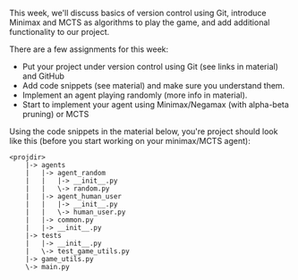 This week, we'll discuss basics of version control using Git, introduce Minimax and MCTS as algorithms to play the game, and add additional functionality to our project. 

There are a few assignments for this week:

- Put your project under version control using Git (see links in material) and GitHub
- Add code snippets (see material) and make sure you understand them.
- Implement an agent playing randomly (more info in material).
- Start to implement your agent using Minimax/Negamax (with alpha-beta pruning) or MCTS



Using the code snippets in the material below, you're project should look like this (before you start working on your minimax/MCTS agent):

```
<projdir>
    |-> agents
    |   |-> agent_random
    |   |   |-> __init__.py
    |   |   \-> random.py
    |   |-> agent_human_user
    |   |   |-> __init__.py
    |   |   \-> human_user.py
    |   |-> common.py
    |   |-> __init__.py
    |-> tests
    |   |-> __init__.py
    |   \-> test_game_utils.py
    |-> game_utils.py
    \-> main.py
```